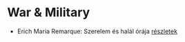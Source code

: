 # War & Military

- Erich Maria Remarque: Szerelem és halál órája [részletek](_details/Erich%20Maria%20Remarque.md#id_313)